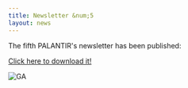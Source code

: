 ```yaml
---
title: Newsletter &num;5
layout: news
---
```


The fifth PALANTIR's newsletter has been published:

<a href="https://www.palantir-project.eu/documents/other-documents/PALANTIR-newsletter-5.pdf" class="fa fa-download">Click here to download it!</a>

<img src="{{ 'newsletter-nr-5' | append: '.png' | prepend: '/img/' | prepend: site.baseurl }}" alt="GA" class="responsive center" style="max-width: 80%">